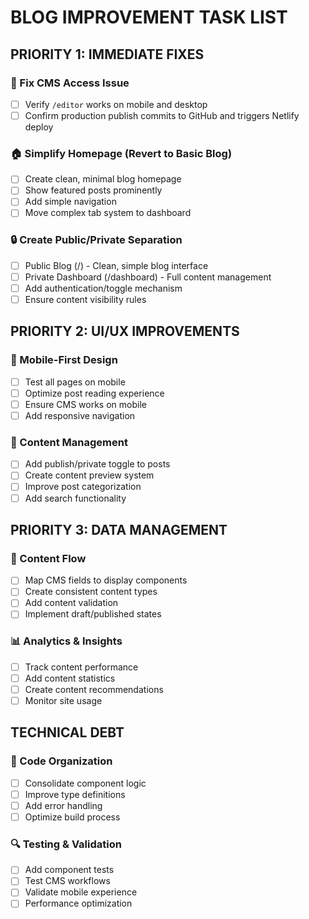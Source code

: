 # BLOG IMPROVEMENT TASK LIST

## PRIORITY 1: IMMEDIATE FIXES

### 🔧 Fix CMS Access Issue
- [ ] Verify `/editor` works on mobile and desktop
- [ ] Confirm production publish commits to GitHub and triggers Netlify deploy

### 🏠 Simplify Homepage (Revert to Basic Blog)
- [ ] Create clean, minimal blog homepage
- [ ] Show featured posts prominently
- [ ] Add simple navigation
- [ ] Move complex tab system to dashboard

### 🔒 Create Public/Private Separation
- [ ] Public Blog (/) - Clean, simple blog interface
- [ ] Private Dashboard (/dashboard) - Full content management
- [ ] Add authentication/toggle mechanism
- [ ] Ensure content visibility rules

## PRIORITY 2: UI/UX IMPROVEMENTS

### 📱 Mobile-First Design
- [ ] Test all pages on mobile
- [ ] Optimize post reading experience
- [ ] Ensure CMS works on mobile
- [ ] Add responsive navigation

### 🎨 Content Management
- [ ] Add publish/private toggle to posts
- [ ] Create content preview system
- [ ] Improve post categorization
- [ ] Add search functionality

## PRIORITY 3: DATA MANAGEMENT

### 🔄 Content Flow
- [ ] Map CMS fields to display components
- [ ] Create consistent content types
- [ ] Add content validation
- [ ] Implement draft/published states

### 📊 Analytics & Insights
- [ ] Track content performance
- [ ] Add content statistics
- [ ] Create content recommendations
- [ ] Monitor site usage

## TECHNICAL DEBT

### 🧹 Code Organization
- [ ] Consolidate component logic
- [ ] Improve type definitions
- [ ] Add error handling
- [ ] Optimize build process

### 🔍 Testing & Validation
- [ ] Add component tests
- [ ] Test CMS workflows
- [ ] Validate mobile experience
- [ ] Performance optimization
